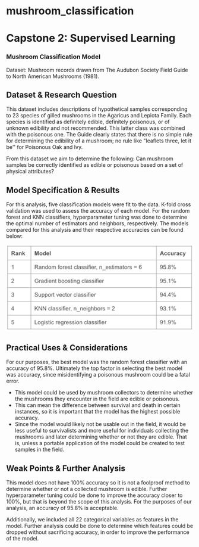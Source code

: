 # mushroom_classification

# Capstone 2: Supervised Learning
### Mushroom Classification Model
Dataset: Mushroom records drawn from The Audubon Society Field Guide to North American Mushrooms (1981).

## Dataset & Research Question

This dataset includes descriptions of hypothetical samples corresponding to 23 species of gilled mushrooms in the Agaricus and Lepiota Family. Each species is identified as definitely edible, definitely poisonous, or of unknown edibility and not recommended. This latter class was combined with the poisonous one. The Guide clearly states that there is no simple rule for determining the edibility of a mushroom; no rule like "leaflets three, let it be'' for Poisonous Oak and Ivy.

From this dataset we aim to determine the following:
Can mushroom samples be correctly identified as edible or poisonous based on a set of physical attributes?


## Model Specification & Results

For this analysis, five classification models were fit to the data. K-fold cross validation was used to assess the accuracy of each model. For the random forest and KNN classifiers, hyperparameter tuning was done to determine the optimal number of estimators and neighbors, respectively. The models compared for this analysis and their respective accuracies can be found below: 

![](https://github.com/jdscott782/mushroom_classification/blob/main/model%20accuracy%20results.png)


## Practical Uses & Considerations

For our purposes, the best model was the random forest classifier with an accuracy of 95.8%. Ultimately the top factor in selecting the best model was accuracy, since misidentifying a poisonous mushroom could be a fatal error.

* This model could be used by mushroom collectors to determine whether the mushrooms they encounter in the field are edible or poisonous. 
* This can mean the difference between survival and death in certain instances, so it is important that the model has the highest possible accuracy. 
* Since the model would likely not be usable out in the field, it would be less useful to survivalists and more useful for individuals collecting the mushrooms and later determining whether or not they are edible. That is, unless a portable application of the model could be created to test samples in the field.


## Weak Points & Further Analysis

This model does not have 100% accuracy so it is not a foolproof method to determine whether or not a collected mushroom is edible. Further hyperparameter tuning could be done to improve the accuracy closer to 100%, but that is beyond the scope of this analysis. For the purposes of our analysis, an accuracy of 95.8% is acceptable.

Additionally, we included all 22 categorical variables as features in the model. Further analysis could be done to determine which features could be dropped without sacrificing accuracy, in order to improve the performance of the model.

